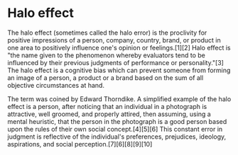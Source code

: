 # Halo effect

The halo effect (sometimes called the halo error) is the proclivity for positive impressions of a person, company, country, brand, or product in one area to positively influence one's opinion or feelings.[1][2] Halo effect is "the name given to the phenomenon whereby evaluators tend to be influenced by their previous judgments of performance or personality."[3] The halo effect is a cognitive bias which can prevent someone from forming an image of a person, a product or a brand based on the sum of all objective circumstances at hand.

The term was coined by Edward Thorndike. A simplified example of the halo effect is a person, after noticing that an individual in a photograph is attractive, well groomed, and properly attired, then assuming, using a mental heuristic, that the person in the photograph is a good person based upon the rules of their own social concept.[4][5][6] This constant error in judgment is reflective of the individual's preferences, prejudices, ideology, aspirations, and social perception.[7][6][8][9][10]


